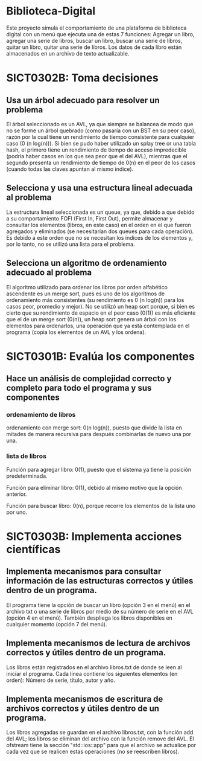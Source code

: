 # Biblioteca-Digital
Este proyecto simula el comportamiento de una plataforma de biblioteca digital con un menú que ejecuta una de estas 7 funciones: Agregar un libro, agregar una serie de libros, buscar un libro, buscar una serie de libros, quitar un libro, quitar una serie de libros. Los datos de cada libro están almacenados en un archivo de texto actualizable.
# SICT0302B: Toma decisiones
## Usa un árbol adecuado para resolver un problema
El árbol seleccionado es un AVL, ya que siempre se balancea de modo que no se forme un árbol quebrado (como pasaría con un BST en su peor caso), razón por la cual tiene un rendimiento de tiempo consistente para cualquier caso (0 (n log(n))). Si bien se pudo haber utilizado un splay tree or una tabla hash, el primero tiene un rendimiento de tiempo de acceso impredecible (podría haber casos en los que sea peor que el del AVL), mientras que el segundo presenta un rendimiento de tiempo de 0(n) en el peor de los casos (cuando todas las claves apuntan al mismo índice).
## Selecciona y usa una estructura lineal adecuada al problema
La estructura lineal seleccionada es un queue, ya que, debido a que debido a su comportamiento FOFI (First In, First Out), permite almacenar y consultar los elementos (libros, en este caso) en el orden en el que fueron agregados y eliminados (se necesitarían dos queues para cada operación). Es debido a este orden que no se necesitan los índices de los elementos y, por lo tanto, no se utilizó una lista para el problema.
## Selecciona un algoritmo de ordenamiento adecuado al problema
El algoritmo utilizado para ordenar los libros por orden alfabético ascendente es un merge sort, pues es uno de los algoritmos de ordenamiento más consistentes (su rendimiento es 0 (n log(n)) para los casos peor, promedio y mejor). No se utilizó un heap sort porque, si bien es cierto que su rendimiento de espacio en el peor caso (0(1)) es más eficiente que el de un merge sort (0(n)), un heap sort genera un árbol con los elementos para ordenarlos, una operación que ya está contemplada en el programa (copia los elementos de un AVL y los ordena).
# SICT0301B: Evalúa los componentes
## Hace un análisis de complejidad correcto y completo para todo el programa y sus componentes
### ordenamiento de libros
ordenamiento con merge sort: 0(n log(n)), puesto que divide la lista en mitades de manera recursiva para después combinarlas de nuevo una por una.
### lista de libros
Función para agregar libro: 0(1), puesto que el sistema ya tiene la posición predeterminada.

Función para eliminar libro: 0(1), debido al mismo motivo que la opción anterior.

Función para buscar libro: 0(n), porque recorre los elementos de la lista uno por uno.

# SICT0303B: Implementa acciones científicas
## Implementa mecanismos para consultar información de las estructuras correctos y útiles dentro de un programa.
El programa tiene la opción de buscar un libro (opción 3 en el menú) en el archivo txt o una serie de libros por medio de su número de serie en el AVL (opción 4 en el menú). También despliega los libros disponibles en cualquier momento (opción 7 del menú).
## Implementa mecanismos de lectura de archivos correctos y útiles dentro de un programa.
Los libros están registrados en el archivo libros.txt de donde se leen al iniciar el programa. Cada línea contiene los siguientes elementos (en orden): Número de serie, título, autor y año.
## Implementa mecanismos de escritura de archivos correctos y útiles dentro de un programa.
Los libros agregadas se guardan en el archivo libros.txt, con la función add del AVL; los libros se eliminan del archivo con la función remove del AVL. El ofstream tiene la sección "std::ios::app" para que el archivo se actualice por cada vez que se realicen estas operaciones (no se reescriben libros).
